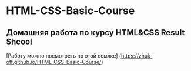 # HTML-CSS-Basic-Course

## Домашняя работа по курсу HTML&CSS Result Shcool

[Работу можно посмотреть по этой ссылке] (https://zhuk-off.github.io/HTML-CSS-Basic-Course/)
